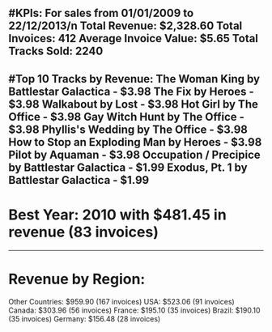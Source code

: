 #KPIs:
For sales from 01/01/2009 to 22/12/2013/n
Total Revenue: $2,328.60
Total Invoices: 412
Average Invoice Value: $5.65
Total Tracks Sold: 2240
----------------------------------------
#Top 10 Tracks by Revenue:
The Woman King by Battlestar Galactica - $3.98
The Fix by Heroes - $3.98
Walkabout by Lost - $3.98
Hot Girl by The Office - $3.98
Gay Witch Hunt by The Office - $3.98
Phyllis's Wedding by The Office - $3.98
How to Stop an Exploding Man by Heroes - $3.98
Pilot by Aquaman - $3.98
Occupation / Precipice by Battlestar Galactica - $1.99
Exodus, Pt. 1 by Battlestar Galactica - $1.99
----------------------------------------
# Best Year: 2010 with $481.45 in revenue (83 invoices)
----------------------------------------

# Revenue by Region:
Other Countries: $959.90 (167 invoices)
USA: $523.06 (91 invoices)
Canada: $303.96 (56 invoices)
France: $195.10 (35 invoices)
Brazil: $190.10 (35 invoices)
Germany: $156.48 (28 invoices)
